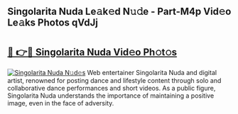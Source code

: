 ## Singolarita Nuda Le𝚊k𝚎d N𝚞𝚍e - Part-M4p Vid𝚎o Le𝚊ks Photos qVdJj

# <h2><a href="http://fbd9pu1.evod.top/?m=Singolarita+Nuda">🔗 👉🔴 Singolarita Nuda Vid𝚎o Ph𝚘t𝚘s</a></h2>

[![Singolarita Nuda N𝚞d𝚎s](https://i.imgur.com/8V9OHl7.gif)](http://fbd9pu1.evod.top/?m=Singolarita+Nuda)
Web entertainer Singolarita Nuda and digital artist, renowned for posting dance and lifestyle content through solo and collaborative dance performances and short videos. As a public figure, Singolarita Nuda understands the importance of maintaining a positive image, even in the face of adversity. 
